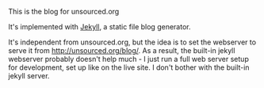 This is the blog for unsourced.org

It's implemented with [Jekyll](http://jekyllrb.com/), a static file blog
generator.

It's independent from unsourced.org, but the idea is to set
the webserver to serve it from http://unsourced.org/blog/. As a result,
the built-in jekyll webserver probably doesn't help much - I just run a full
web server setup for development, set up like on the live site. I
don't bother with the built-in jekyll server.

